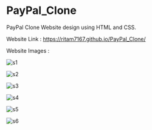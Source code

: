 # PayPal_Clone
PayPal Clone Website design using HTML and CSS.

Website Link : https://ritam7167.github.io/PayPal_Clone/

Website Images :

![s1](https://github.com/Ritam7167/PayPal_Clone/assets/65413330/c9f695cf-362d-4325-970c-56d1f92f313c)

![s2](https://github.com/Ritam7167/PayPal_Clone/assets/65413330/5d3b607a-1429-40be-9d85-a2ca2af4f253)

![s3](https://github.com/Ritam7167/PayPal_Clone/assets/65413330/114c2ab0-7682-462f-b39b-983c635276ce)

![s4](https://github.com/Ritam7167/PayPal_Clone/assets/65413330/b41ce027-d3c3-4f99-b0d4-8713606956df)

![s5](https://github.com/Ritam7167/PayPal_Clone/assets/65413330/5f83ec88-bd17-4587-bd17-6887186fc50f)

![s6](https://github.com/Ritam7167/PayPal_Clone/assets/65413330/6cccaa4d-a812-430d-96ab-0b2f0b7fc927)
